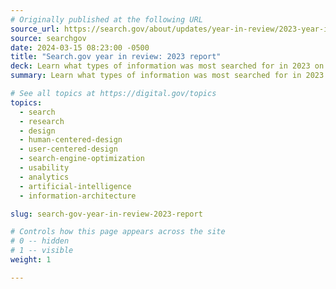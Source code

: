 ```yaml
---
# Originally published at the following URL
source_url: https://search.gov/about/updates/year-in-review/2023-year-in-review/overview.html
source: searchgov
date: 2024-03-15 08:23:00 -0500
title: "Search.gov year in review: 2023 report"
deck: Learn what types of information was most searched for in 2023 on federal websites, see emerging trends on the horizon for improving customer experience, and check out three new features. The data tab provides insightful summaries for 13 popular topic areas—and lists the public’s top 25 search terms, in their own words, for each.
summary: Learn what types of information was most searched for in 2023 on federal websites, see emerging trends on the horizon for improving customer experience, and check out three new features. The data tab provides insightful summaries for 13 popular topic areas—and lists the public’s top 25 search terms, in their own words, for each.

# See all topics at https://digital.gov/topics
topics:
  - search
  - research
  - design
  - human-centered-design
  - user-centered-design
  - search-engine-optimization
  - usability
  - analytics
  - artificial-intelligence
  - information-architecture

slug: search-gov-year-in-review-2023-report

# Controls how this page appears across the site
# 0 -- hidden
# 1 -- visible
weight: 1

---
```

